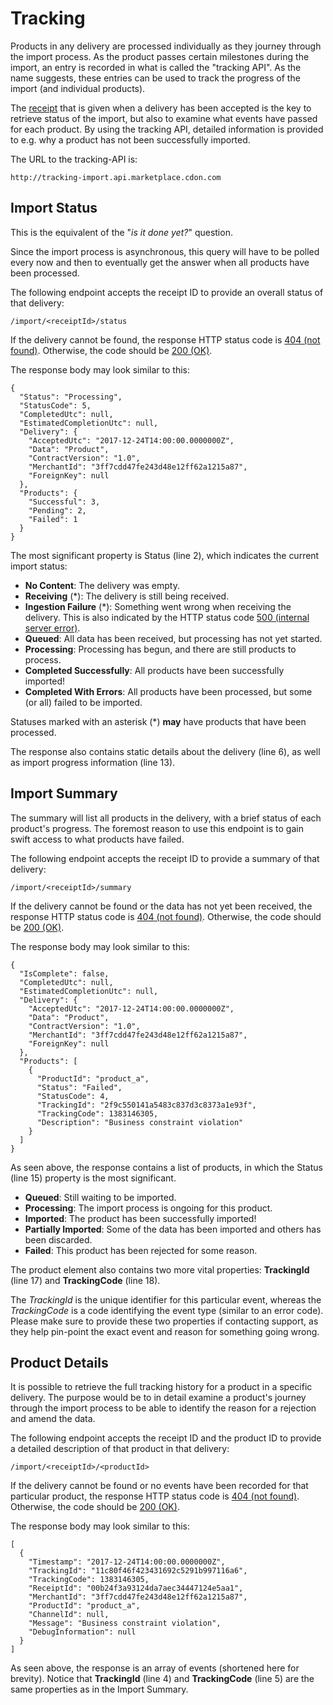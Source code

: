 # Tracking

Products in any delivery are processed individually as they journey through the import process. As the product passes certain milestones during the import, an entry is recorded in what is called the "tracking API". As the name suggests, these entries can be used to track the progress of the import (and individual products).

The [receipt](receipts.md) that is given when a delivery has been accepted is the key to retrieve status of the import, but also to examine what events have passed for each product. By using the tracking API, detailed information is provided to e.g. why a product has not been successfully imported.

The URL to the tracking-API is:

```
http://tracking-import.api.marketplace.cdon.com
```


## Import Status

This is the equivalent of the "*is it done yet?*" question.

Since the import process is asynchronous, this query will have to be polled every now and then to eventually get the answer when all products have been processed.

The following endpoint accepts the receipt ID to provide an overall status of that delivery:

```
/import/<receiptId>/status
```

If the delivery cannot be found, the response HTTP status code is [404 (not found)](https://httpstatuses.com/404). Otherwise, the code should be [200 (OK)](https://httpstatuses.com/200).

The response body may look similar to this:
```
{
  "Status": "Processing",
  "StatusCode": 5,
  "CompletedUtc": null,
  "EstimatedCompletionUtc": null,
  "Delivery": {
    "AcceptedUtc": "2017-12-24T14:00:00.0000000Z",
    "Data": "Product",
    "ContractVersion": "1.0",
    "MerchantId": "3ff7cdd47fe243d48e12ff62a1215a87",
    "ForeignKey": null
  },
  "Products": {
    "Successful": 3,
    "Pending": 2,
    "Failed": 1
  }
}
```

The most significant property is Status (line 2), which indicates the current import status:

* **No Content**: The delivery was empty.
* **Receiving** (\*): The delivery is still being received.
* **Ingestion Failure** (\*): Something went wrong when receiving the delivery. This is also indicated by the HTTP status code [500 (internal server error)](https://httpstatuses.com/500).
* **Queued**: All data has been received, but processing has not yet started.
* **Processing**: Processing has begun, and there are still products to process.
* **Completed Successfully**: All products have been successfully imported!
* **Completed With Errors**: All products have been processed, but some (or all) failed to be imported.

Statuses marked with an asterisk (\*) **may** have products that have been processed.

The response also contains static details about the delivery (line 6), as well as import progress information (line 13).


## Import Summary

The summary will list all products in the delivery, with a brief status of each product's progress. The foremost reason to use this endpoint is to gain swift access to what products have failed.

The following endpoint accepts the receipt ID to provide a summary of that delivery:

```
/import/<receiptId>/summary
```

If the delivery cannot be found or the data has not yet been received, the response HTTP status code is [404 (not found)](https://httpstatuses.com/404). Otherwise, the code should be [200 (OK)](https://httpstatuses.com/200).

The response body may look similar to this:

```
{
  "IsComplete": false,
  "CompletedUtc": null,
  "EstimatedCompletionUtc": null,
  "Delivery": {
    "AcceptedUtc": "2017-12-24T14:00:00.0000000Z",
    "Data": "Product",
    "ContractVersion": "1.0",
    "MerchantId": "3ff7cdd47fe243d48e12ff62a1215a87",
    "ForeignKey": null
  },
  "Products": [
    {
      "ProductId": "product_a",
      "Status": "Failed",
      "StatusCode": 4,
      "TrackingId": "2f9c550141a5483c837d3c8373a1e93f",
      "TrackingCode": 1383146305,
      "Description": "Business constraint violation"
    }
  ]
}
```

As seen above, the response contains a list of products, in which the Status (line 15) property is the most significant.

* **Queued**: Still waiting to be imported.
* **Processing**: The import process is ongoing for this product.
* **Imported**: The product has been successfully imported!
* **Partially Imported**: Some of the data has been imported and others has been discarded.
* **Failed**: This product has been rejected for some reason.

The product element also contains two more vital properties: **TrackingId** (line 17) and **TrackingCode** (line 18).

The *TrackingId* is the unique identifier for this particular event, whereas the *TrackingCode* is a code identifying the event type (similar to an error code). Please make sure to provide these two properties if contacting support, as they help pin-point the exact event and reason for something going wrong.


## Product Details

It is possible to retrieve the full tracking history for a product in a specific delivery. The purpose would be to in detail examine a product's journey through the import process to be able to identify the reason for a rejection and amend the data.

The following endpoint accepts the receipt ID and the product ID to provide a detailed description of that product in that delivery:

```
/import/<receiptId>/<productId>
```

If the delivery cannot be found or no events have been recorded for that particular product, the response HTTP status code is [404 (not found)](https://httpstatuses.com/404). Otherwise, the code should be [200 (OK)](https://httpstatuses.com/200).

The response body may look similar to this:

```
[
  {
    "Timestamp": "2017-12-24T14:00:00.0000000Z",
    "TrackingId": "11c80f46f423431692c5291b997116a6",
    "TrackingCode": 1383146305,
    "ReceiptId": "00b24f3a93124da7aec34447124e5aa1",
    "MerchantId": "3ff7cdd47fe243d48e12ff62a1215a87",
    "ProductId": "product_a",
    "ChannelId": null,
    "Message": "Business constraint violation",
    "DebugInformation": null
  }
]
```

As seen above, the response is an array of events (shortened here for brevity). Notice that **TrackingId** (line 4) and **TrackingCode** (line 5) are the same properties as in the Import Summary.